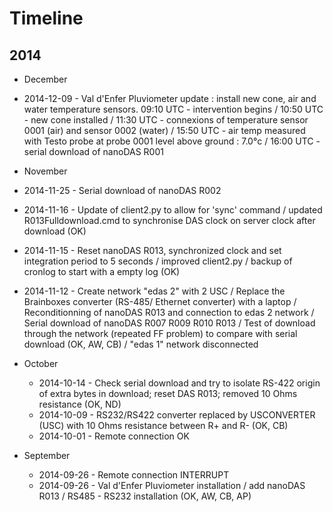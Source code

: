 # Timeline

## 2014
* December
 * 2014-12-09 - Val d'Enfer Pluviometer update : install new cone, air and water temperature sensors.  09:10 UTC - intervention begins / 10:50 UTC - new cone installed / 11:30 UTC - connexions of temperature sensor 0001 (air) and sensor 0002 (water) / 15:50 UTC - air temp measured with Testo probe at probe 0001 level above ground : 7.0°c / 16:00 UTC - serial download of nanoDAS R001    
* November
 * 2014-11-25 - Serial download of nanoDAS R002
 * 2014-11-16 - Update of client2.py to allow for 'sync' command / updated R013Fulldownload.cmd to synchronise DAS clock on server clock after download (OK)
  * 2014-11-15 - Reset nanoDAS R013, synchronized clock and set integration period to 5 seconds / improved client2.py / backup of cronlog to start with a empty log (OK) 
  * 2014-11-12 - Create network "edas 2" with 2 USC / Replace the Brainboxes converter (RS-485/ Ethernet converter) with a laptop / Reconditionning of nanoDAS R013 and connection to edas 2 network / Serial download of nanoDAS R007 R009 R010 R013 / Test of download through the network (repeated FF problem) to compare with serial download (OK, AW, CB) / "edas 1" network disconnected

* October
  * 2014-10-14 - Check serial download and try to isolate RS-422 origin of extra bytes in download; reset DAS R013; removed 10 Ohms resistance (OK, ND)
  * 2014-10-09 - RS232/RS422 converter replaced by USCONVERTER (USC) with 10 Ohms resistance between R+ and R- (OK, CB)
  * 2014-10-01 - Remote connection OK

* September
  * 2014-09-26 - Remote connection INTERRUPT
  * 2014-09-26 - Val d'Enfer Pluviometer installation / add nanoDAS R013 / RS485 - RS232 installation (OK, AW, CB, AP)
  

  

